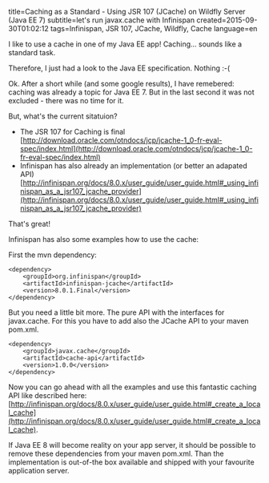 title=Caching as a Standard - Using JSR 107 (JCache) on Wildfly Server (Java EE 7)
subtitle=let's run javax.cache with Infinispan
created=2015-09-30T01:02:12
tags=Infinispan, JSR 107, JCache, Wildfly, Cache
language=en

I like to use a cache in one of my Java EE app! Caching... sounds like a standard task.

Therefore, I just had a look to the Java EE specification. Nothing :-(

Ok. After a short while (and some google results), I have remebered: caching was already a topic for Java EE 7. But in the 
last second it was not excluded - there was no time for it.

But, what's the current sitatuion?

- The JSR 107 for Caching is final  
[http://download.oracle.com/otndocs/jcp/jcache-1_0-fr-eval-spec/index.html](http://download.oracle.com/otndocs/jcp/jcache-1_0-fr-eval-spec/index.html)
- Infinispan has also already an implementation (or better an adapated API)  
[http://infinispan.org/docs/8.0.x/user_guide/user_guide.html#_using_infinispan_as_a_jsr107_jcache_provider](http://infinispan.org/docs/8.0.x/user_guide/user_guide.html#_using_infinispan_as_a_jsr107_jcache_provider)

That's great!

Infinispan has also some examples how to use the cache:

First the mvn dependency:

    <dependency>
        <groupId>org.infinispan</groupId>
        <artifactId>infinispan-jcache</artifactId>
        <version>8.0.1.Final</version>
    </dependency>

But you need a little bit more. The pure API with the interfaces for javax.cache. For this you have to add also the JCache API to your maven pom.xml.

    <dependency>
        <groupId>javax.cache</groupId>
        <artifactId>cache-api</artifactId>
        <version>1.0.0</version>
    </dependency>

Now you can go ahead with all the examples and use this fantastic caching API like described here: [http://infinispan.org/docs/8.0.x/user_guide/user_guide.html#_create_a_local_cache](http://infinispan.org/docs/8.0.x/user_guide/user_guide.html#_create_a_local_cache).

If Java EE 8 will become reality on your app server, it should be possible to remove these dependencies from your maven pom.xml. 
Than the implementation is out-of-the box available and shipped with your favourite application server.
